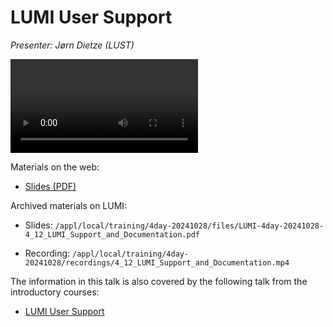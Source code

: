 # LUMI User Support

*Presenter: Jørn Dietze (LUST)*

<!--
Course materials will be provided during and after the course.
-->

<video src="https://462000265.lumidata.eu/4day-20241028/recordings/4_12_LUMI_Support_and_Documentation.mp4" controls="controls">
</video>

Materials on the web:

-   [Slides (PDF)](https://462000265.lumidata.eu/4day-20241028/files/LUMI-4day-20241028-4_12_LUMI_Support_and_Documentation.pdf)

Archived materials on LUMI:

-   Slides: `/appl/local/training/4day-20241028/files/LUMI-4day-20241028-4_12_LUMI_Support_and_Documentation.pdf`

-   Recording: `/appl/local/training/4day-20241028/recordings/4_12_LUMI_Support_and_Documentation.mp4`

The information in this talk is also covered by the following talk from the introductory courses:

-   [LUMI User Support](../2day-20240502/extra_10_Support.md)
